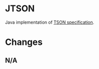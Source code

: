 # JTSON

Java implementation of [TSON specification](https://github.com/tercen/TSON).

# Changes

## N/A